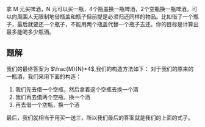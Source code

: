 拿 M 元买啤酒，N 元可以买一瓶，4个瓶盖换一瓶啤酒，2个空瓶换一瓶啤酒。可以向周围人无限制地借瓶盖和瓶子但前提是必须归还同样的物品。比如借了一个瓶子，最后就要还一个瓶子，不能用两个瓶盖代替一个瓶子去还。你的目标是计算出最多能喝多少瓶酒。

## 题解
我们的最终答案为 $\frac{M}{N}*4$,我们的构造方法如下：
对于我们的原来的一瓶酒，我们采用下面的构造：
1. 我们先去借一个空瓶，然后拿着这个空瓶去换一个酒
2. 我们再去借两个空瓶，换一个酒
3. 再去借一个空瓶，换一个酒

最后，我们就相当于用买一送三，所以我们最后的答案就是我们的上面的式子。
